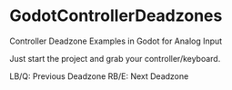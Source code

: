# GodotControllerDeadzones
Controller Deadzone Examples in Godot for Analog Input

Just start the project and grab your controller/keyboard.

LB/Q: Previous Deadzone
RB/E: Next Deadzone
